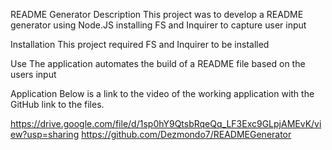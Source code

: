 README Generator
Description
This project was to develop a README generator using Node.JS installing FS and Inquirer to capture user input

Installation
This project required FS and Inquirer to be installed

Use
The application automates the build of a README file based on the users input

Application
Below is a link to the video of the working application with the GitHub link to the files.

https://drive.google.com/file/d/1sp0hY9QtsbRqeQq_LF3Exc9GLpjAMEvK/view?usp=sharing https://github.com/Dezmondo7/READMEGenerator
